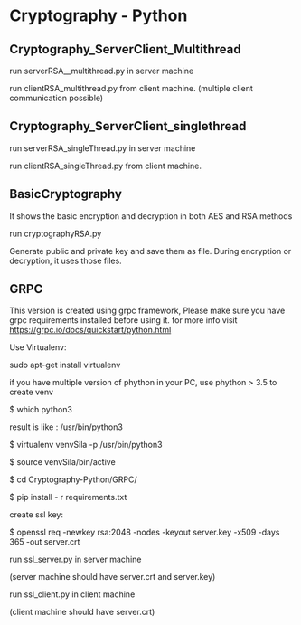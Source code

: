 # Cryptography - Python

## Cryptography_ServerClient_Multithread
run serverRSA__multithread.py in server machine

run clientRSA_multithread.py from client machine. (multiple client communication possible)


## Cryptography_ServerClient_singlethread
run serverRSA_singleThread.py in server machine

run clientRSA_singleThread.py from client machine. 

## BasicCryptography
It shows the basic encryption and decryption in both AES and RSA methods

run cryptographyRSA.py

Generate public and private key and save them as file. During encryption or decryption, it uses those files.

## GRPC

This version is created using grpc framework, Please make sure you have grpc requirements installed before using it. for more info visit https://grpc.io/docs/quickstart/python.html

Use Virtualenv: 

sudo apt-get install virtualenv

if you have multiple version of phython in your PC, use phython > 3.5 to create venv

 $ which python3
 
 result is like : /usr/bin/python3
 
 $ virtualenv venvSila -p /usr/bin/python3
 
 $ source venvSila/bin/active
 
 $ cd Cryptography-Python/GRPC/
 
 $ pip install - r requirements.txt


create ssl key:

$ openssl req -newkey rsa:2048 -nodes -keyout server.key -x509 -days 365 -out server.crt

run ssl_server.py in server machine

(server machine should have server.crt and server.key)

run ssl_client.py in client machine

(client machine should  have server.crt)


